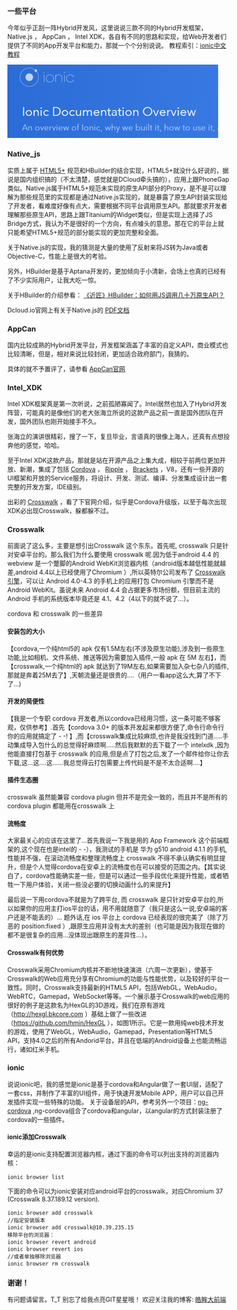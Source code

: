 ### 一些平台
今年似乎正刮一阵Hybrid开发风，这里说说三款不同的Hybrid开发框架， Native.js ， AppCan ， Intel XDK，各自有不同的思路和实现，给Web开发者们提供了不同的App开发平台和能力，那就一个个分别说说。
教程索引：[ionic中文教程](/README.md)
<!--more-->
![](/assets/ionic.png)

### Native_js

实质上属于 [HTML5+](http://www.html5plus.org/) 规范和HBuilder的结合实现，HTML5+就没什么好说的，据说是国内组织搞的（不太清楚，感觉就是DCloud牵头搞的），应用上跟PhoneGap类似。Native.js属于HTML5+规范未实现的原生API部分的Proxy，是不是可以理解为那些规范里的实现都是通过Native.js实现的，就是暴露了原生API封装实现给了开发者，看难度好像有点大，需要根据不同平台调用原生API。那就要求开发者理解那些原生API，思路上跟Titanium的Widget类似，但是实现上选择了JS Bridge方式，我认为不是很好的一个方向，有点噱头的意思。那在它的平台上就只能希望HTML5+规范的部分能实现的更加完整和全面。

关于Native.js的实现，我的猜测是大量的使用了反射来将JS转为Java或者Objective-C，性能上是很大的考验。

另外，HBuilder是基于Aptana开发的，更加倾向于小清新，会场上也真的已经有了不少实际用户，让我大吃一惊。

关于HBuilder的介绍参看： [《近匠》HBuilder：如何用JS调用几十万原生API？](http://www.csdn.net/article/2014-04-11/2819266-jinjiang-with-hbuilder)

Dcloud.io官网上有关于Native.js的 [PDF文档](http://download.dcloud.net.cn/HTML5%2B%E5%BA%94%E7%94%A8%E5%BC%80%E5%8F%91-Native.js.pdf)

### AppCan
国内比较成熟的Hybrid开发平台，开发框架涵盖了丰富的自定义API，商业模式也比较清晰，但是，相对来说比较封闭，更加适合政府部门，我猜的。

具体的就不予置评了，请参看 [AppCan官网](http://www.appcan.cn/)

### Intel_XDK
Intel XDK框架真是第一次听说，之前孤陋寡闻了。Intel居然也加入了Hybrid开发阵营，可能真的是像他们的老大张海立所说的这款产品之前一直是国外团队在开发，国外团队也刚开始接手不久。

张海立的演讲很精彩，搜了一下，复旦毕业，言语真的很像上海人，还真有点想投奔他的感觉，哈哈。

至于Intel XDK这款产品，那就是站在开源产品之上集大成，相较于前两位更加开放、新潮，集成了包括 [Cordova](http://cordova.apache.org/) ， [Ripple](http://ripple.incubator.apache.org/) ， [Brackets](http://brackets.io/) ，V8，还有一些开源的UI框架和开放的Service服务，将设计、开发、测试、编译、分发集成设计出一套完整的开发方案，IDE级别。

出彩的 [Crosswalk](https://crosswalk-project.org/) ，看了下官网介绍，似乎是Cordova升级版，以至于每次出现XDK必出现Crosswalk，躲都躲不过。

### Crosswalk
前面说了这么多，主要是想引出Crosswalk 这个东东。首先呢, crosswalk 只是针对安卓平台的。那么我们为什么要使用 crosswalk 呢.因为低于android 4.4 的webview 是一个蹩脚的Android WebKit浏览器内核（android版本越低性能就越差,android 4.4以上已经使用了Chromium ）,所以英特尔公司发布了 [Crosswalk引擎](https://crosswalk-project.org/)，可以让 Android 4.0-4.3 的手机上的应用打包 Chromium 引擎而不是 Android WebKit。虽说未来 Android 4.4 会占据更多市场份额，但目前主流的 Android 手机的系统版本毕竟还是 4.1、4.2（4以下的就不说了…）。

cordova 和 crosswalk 的一些差异
#### 安装包的大小

【cordova,一个纯html5的 apk 仅有1.5M左右(不涉及原生功能),涉及到一些原生功能,比如相机、文件系统、推送等因为需要加入插件,一般 apk 在 5M 左右】，而【crosswalk,一个纯html的 apk 就达到了19M左右,如果需要加入杂七杂八的插件,那就是奔着25M去了】,天朝流量还是很贵的….（用户一看app这么大,算了不下了…)

#### 开发的简便性

【我是一个专职 cordova 开发者,所以cordova已经用习惯，这一条可能不够客观，仅供参考】.首先【cordova 3.0+ 的版本开发起来都很方便了,命令行命令行你的应用就搞定了 - -! 】,而【crosswalk集成比较麻烦,也许是我没找到门道…..手动集成导入包什么的总觉得好麻烦啊…..然后我默默的去下载了一个 intelxdk ,因为他能直接打包基于 crosswalk 的应用,但是点了打包之后,发了一个邮件给你让你去下载,这…这….这……我总觉得云打包需要上传代码是不是不太合适啊….】
#### 插件生态圈

crosswalk 虽然能兼容 cordova plugin 但并不是完全一致的，而且并不是所有的cordova plugin 都能用在crosswalk 上

#### 流畅度

大家最关心的应该在这里了…首先我说一下我是用的 App Framework 这个前端框架的,这个现在也是intel的 - -），我测试的手机是 华为 g510 android 4.1.1 的手机,性能并不强，在滚动流畅度和整理流畅度上 crosswalk 不得不承认确实有明显提升，但是个人觉得cordova在安卓上的流畅度也在可以接受的范围之内。【其实说白了，cordova性能确实差一些，但是可以通过一些手段优化来提升性能，或者牺牲一下用户体验，关闭一些没必要的切换动画什么的来提升】

最后说一下用cordova不就是为了跨平台, 而 crosswalk 是只针对安卓平台的,所以如果你的应用主打ios平台的话，用不用就随意了（我只是这么一说,安卓端的客户还是不能丢的）…
题外话,在 ios 平台上 cordova 已经表现的很完美了（除了万恶的 position:fixed ）,跟原生应用并没有太大的差别（也可能是因为我现在做的都不是很复杂的应用…没体现出跟原生的差异性…）。

#### Crosswalk有何优势

Crosswalk采用Chromium内核并不断地快速演进（六周一次更新），使基于Crosswalk的Web应用充分享有Chromium的功能与性能优势，以及较好的平台一致性。同时，Crosswalk支持最新的HTML5 API，包括WebGL，WebAudio，WebRTC，Gamepad，WebSocket等等。一个展示基于Crosswalk的web应用的很好的例子是这款名为HexGL的3D游戏，我们在原有游戏（http://hexgl.bkcore.com ）基础上做了一些改进（https://github.com/hmin/HexGL ），如图1所示。它是一款用纯web技术开发的游戏，使用了WebGL，WebAudio，Gamepad，Presentation等HTML5 API，支持4.0之后的所有Andorid平台，并且在低端的Android设备上也能流畅运行，诸如红米手机。

### ionic

说说ionic吧，我的感觉是ionic是基于cordova和Angular做了一套UI层，适配了一套css，并制作了丰富的UI组件，用于快速开发Mobile APP，用户可以自己开发插件实现一些特殊的功能。
关于设备层的API，参考另外一个项目：[ng-cordova](http://www.ngcordova.com) ,ng-cordova组合了cordova和angular，以angular的方式封装注册了cordova的一些插件。

#### ionic添加Crosswalk
幸运的是ionic支持配置浏览器内核，通过下面的命令可以列出支持的浏览器内核：
```
ionic browser list
```
下面的命令可以为ionic安装对应android平台的crosswalk，对应Chromium 37 (Crosswalk 8.37.189.12 version).
```
ionic browser add crosswalk
//指定安装版本
ionic browser add crosswalk@10.39.235.15
移除平台的浏览器：
ionic browser revert android
ionic browser revert ios
//或者单独移除浏览器
ionic browser rm crosswalk
```
### 谢谢！
有问题请留言。T_T  别忘了给我点亮GIT星星哦！
欢迎关注我的博客: [皓眸大前端](http://www.haomou.net/)
